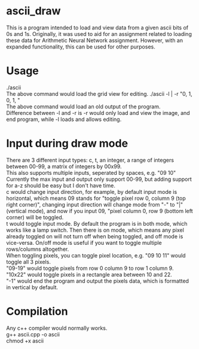 # ascii_draw
This is a program intended to load and view data from a given ascii bits of 0s and 1s.
Originally, it was used to aid for an assignment related to loading these data for Arithmetic Neural Network assignment. However, with an expanded functionality, this can be used for other purposes.

# Usage
./ascii  
The above command would load the grid view for editing.
./ascii -l | -r "0, 1, 0, 1, "  
The above command would load an old output of the program.  
Difference between -l and -r is -r would only load and view the image, and end program, while -l loads and allows editing.

# Input during draw mode
There are 3 different input types: c, t, an integer, a range of integers between 00-99, a matrix of integers by 00x99.  
This also supports multiple inputs, seperated by spaces, e.g. "09 10"  
Currently the max input and output only support 00-99, but adding support for a-z should be easy but I don't have time.  
c would change input direction, for example, by default input mode is horizontal, which means 09 stands for "toggle pixel row 0, column 9 (top right corner)", changing input direction will change mode from "-" to "|" (vertical mode), and now if you input 09, "pixel column 0, row 9 (bottom left corner) will be toggled.  
t would toggle input mode. By default the program is in both mode, which works like a lamp switch. Then there is on mode, which means any pixel already toggled on will not turn off when being toggled, and off mode is vice-versa. On/off mode is useful if you want to toggle multiple rows/columns altogether.  
When toggling pixels, you can toggle pixel location, e.g. "09 10 11" would toggle all 3 pixels.  
"09-19" would toggle pixels from row 0 column 9 to row 1 column 9.  
"10x22" would toggle pixels in a rectangle area between 10 and 22.  
"-1" would end the program and output the pixels data, which is formatted in vertical by default.

# Compilation
Any c++ compiler would normally works.  
g++ ascii.cpp -o ascii  
chmod +x ascii
